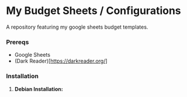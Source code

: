 # My Budget Sheets / Configurations 

A repository featuring my google sheets budget templates. 

### Prereqs

- Google Sheets
- (Dark Reader)[https://darkreader.org/]

### Installation

1. **Debian Installation:**
